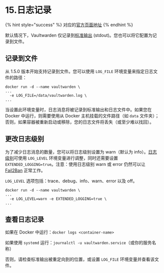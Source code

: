 # 15.日志记录

{% hint style="success" %}
对应的[官方页面地址](https://github.com/dani-garcia/vaultwarden/wiki/Logging)
{% endhint %}

默认情况下，Vaultwarden 仅记录到[标准输出](https://zh.wikipedia.org/wiki/%E6%A8%99%E6%BA%96%E4%B8%B2%E6%B5%81) (stdout)。您也可以将它配置为记录到文件。

## 记录到文件 <a href="#logging-to-a-file" id="logging-to-a-file"></a>

从 1.5.0 版本开始支持记录到文件。您可以使用 `LOG_FILE` 环境变量来指定日志文件的路径：

```shell
docker run -d --name vaultwarden \
...
  -e LOG_FILE=/data/vaultwarden.log \
...
```

当设置此环境变量时，日志消息将被记录到标准输出和日志文件中。如果您在 Docker 中运行，则需要使用从 Docker 主机挂载的文件路径（如 `data` 文件夹）；否则，如果容器被重新启动或移除，您的日志文件将丢失（或至少难以找回）。

## 更改日志级别 <a href="#change-the-log-level" id="change-the-log-level"></a>

为了减少日志消息的数量，您可以将日志级别设置为 warn（默认为 info）。[日志级别](https://docs.rs/log/0.4.7/log/enum.Level.html#variants)可使用 `LOG_LEVEL` 环境变量进行调整，同时还需要设置 `EXTENDED_LOGGING=true`。注意：使用日志级别 warn 或 error 仍然可以让 [Fail2Ban](security/fail2ban-setup.md) 正常工作。

`LOG_LEVEL` 选项包括：trace、debug、info、warn、error 以及 off。

```shell
docker run -d --name vaultwarden \
...
  -e LOG_LEVEL=warn -e EXTENDED_LOGGING=true \
...
```

## 查看日志记录 <a href="#viewing-logs" id="viewing-logs"></a>

如果在 Docker 中运行：`docker logs <container-name>`

如果使用 `systemd` 运行：`journalctl -u vaultwarden.service`（或你的服务名称）

否则，请检查标准输出被重定向到的位置，或设置 `LOG_FILE` 环境变量并查看该文件。
